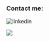 ### Contact me:
[<img align="left" alt="linkedin" src="https://img.shields.io/badge/LinkedIn-0077B5?style=for-the-badge&logo=linkedin&logoColor=white" />][Linkedin]
<br>


<div>
<a href="https://github-readme-stats.vercel.app/api/top-langs/?username=CatalinCaldararu&hide=php&theme=tokyonight">
  <img align="left" src="https://github-readme-stats.vercel.app/api/top-langs/?username=CatalinCaldararu&hide=php&theme=tokyonight" />
</a>
</div>


[Linkedin]: https://www.linkedin.com/in/catalin-caldararu/
[medium]: https://www.linkedin.com/in/catalin-caldararu/
